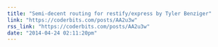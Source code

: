 ```yaml
---
title: "Semi-decent routing for restify/express by Tyler Benziger"
link: "https://coderbits.com/posts/AA2u3w"
rss_link: "https://coderbits.com/posts/AA2u3w"
date: "2014-04-24 02:11:20pm"
---
```

